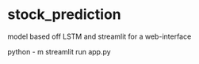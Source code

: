 # stock_prediction
 model based off LSTM and streamlit for a web-interface

 python - m streamlit run app.py